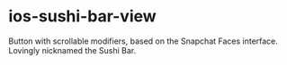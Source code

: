 # ios-sushi-bar-view
Button with scrollable modifiers, based on the Snapchat Faces interface. Lovingly nicknamed the Sushi Bar.
